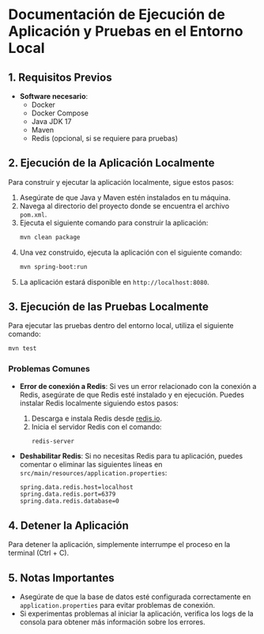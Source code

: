 # Documentación de Ejecución de Aplicación y Pruebas en el Entorno Local

## 1. Requisitos Previos
- **Software necesario**:
  - Docker
  - Docker Compose
  - Java JDK 17
  - Maven
  - Redis (opcional, si se requiere para pruebas)

## 2. Ejecución de la Aplicación Localmente
Para construir y ejecutar la aplicación localmente, sigue estos pasos:
1. Asegúrate de que Java y Maven estén instalados en tu máquina.
2. Navega al directorio del proyecto donde se encuentra el archivo `pom.xml`.
3. Ejecuta el siguiente comando para construir la aplicación:
   ```bash
   mvn clean package
   ```
4. Una vez construido, ejecuta la aplicación con el siguiente comando:
   ```bash
   mvn spring-boot:run
   ```
5. La aplicación estará disponible en `http://localhost:8080`.

## 3. Ejecución de las Pruebas Localmente
Para ejecutar las pruebas dentro del entorno local, utiliza el siguiente comando:
```bash
mvn test
```

### Problemas Comunes
- **Error de conexión a Redis**: Si ves un error relacionado con la conexión a Redis, asegúrate de que Redis esté instalado y en ejecución. Puedes instalar Redis localmente siguiendo estos pasos:
  1. Descarga e instala Redis desde [redis.io](https://redis.io/download).
  2. Inicia el servidor Redis con el comando:
     ```bash
     redis-server
     ```

- **Deshabilitar Redis**: Si no necesitas Redis para tu aplicación, puedes comentar o eliminar las siguientes líneas en `src/main/resources/application.properties`:
  ```properties
  spring.data.redis.host=localhost
  spring.data.redis.port=6379
  spring.data.redis.database=0
  ```

## 4. Detener la Aplicación
Para detener la aplicación, simplemente interrumpe el proceso en la terminal (Ctrl + C).

## 5. Notas Importantes
- Asegúrate de que la base de datos esté configurada correctamente en `application.properties` para evitar problemas de conexión.
- Si experimentas problemas al iniciar la aplicación, verifica los logs de la consola para obtener más información sobre los errores.
